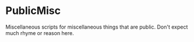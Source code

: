 PublicMisc
====

Miscellaneous scripts for miscellaneous things that are public.
Don't expect much rhyme or reason here.